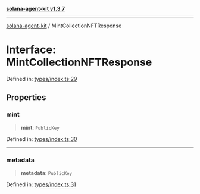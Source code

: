 [**solana-agent-kit v1.3.7**](../README.md)

***

[solana-agent-kit](../README.md) / MintCollectionNFTResponse

# Interface: MintCollectionNFTResponse

Defined in: [types/index.ts:29](https://github.com/sendaifun/solana-agent-kit/blob/6acfa958180602da3c2d2ac883bf660ca90dba2f/src/types/index.ts#L29)

## Properties

### mint

> **mint**: `PublicKey`

Defined in: [types/index.ts:30](https://github.com/sendaifun/solana-agent-kit/blob/6acfa958180602da3c2d2ac883bf660ca90dba2f/src/types/index.ts#L30)

***

### metadata

> **metadata**: `PublicKey`

Defined in: [types/index.ts:31](https://github.com/sendaifun/solana-agent-kit/blob/6acfa958180602da3c2d2ac883bf660ca90dba2f/src/types/index.ts#L31)
